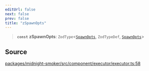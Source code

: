 ```yaml
---
editUrl: false
next: false
prev: false
title: "zSpawnOpts"
---
```


> **`const`** **zSpawnOpts**: `ZodType`\<[`SpawnOpts`](/api/midnight-smoker/midnight-smoker/executor/type-aliases/spawnopts/), `ZodTypeDef`, [`SpawnOpts`](/api/midnight-smoker/midnight-smoker/executor/type-aliases/spawnopts/)\>

## Source

[packages/midnight-smoker/src/component/executor/executor.ts:58](https://github.com/boneskull/midnight-smoker/blob/417858b/packages/midnight-smoker/src/component/executor/executor.ts#L58)
